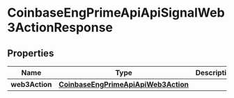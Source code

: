 
# CoinbaseEngPrimeApiApiSignalWeb3ActionResponse

## Properties
Name | Type | Description | Notes
------------ | ------------- | ------------- | -------------
**web3Action** | [**CoinbaseEngPrimeApiApiWeb3Action**](CoinbaseEngPrimeApiApiWeb3Action.md) |  |  [optional]



